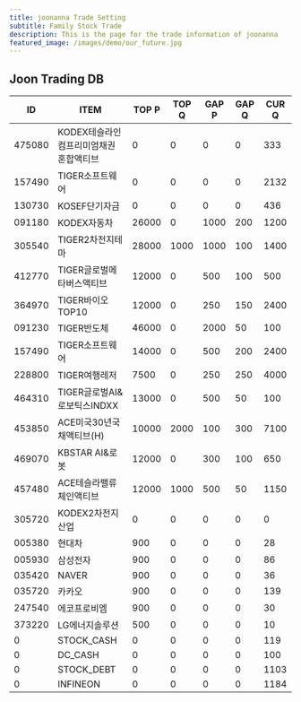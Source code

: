 ```yaml
---
title: joonanna Trade Setting
subtitle: Family Stock Trade
description: This is the page for the trade information of joonanna
featured_image: /images/demo/our_future.jpg
---
```


## Joon Trading DB

|ID|ITEM |TOP P|TOP Q|GAP P|GAP Q|CUR Q|
|--|-----|--|--|--|--|--|
|475080|KODEX테슬라인컴프리미엄채권혼합액티브|0|0|0|0|333|
|157490|TIGER소프트웨어|0|0|0|0|2132|
|130730|KOSEF단기자금|0|0|0|0|436|
|091180|KODEX자동차|26000|0|1000|200|1200|
|305540|TIGER2차전지테마|28000|1000|1000|100|1400|
|412770|TIGER글로벌메타버스액티브|12000|0|500|100|500| 
|364970|TIGER바이오TOP10|12000|0|250|150|2400|
|091230|TIGER반도체|46000|0|2000|50|100|
|157490|TIGER소프트웨어|14000|0|500|200|2400|
|228800|TIGER여행레저|7500|0|250|250|4000|
|464310|TIGER글로벌AI&로보틱스INDXX|13000|0|500|50|100|
|453850|ACE미국30년국채액티브(H)|10000|2000|100|300|7100|
|469070|KBSTAR AI&로봇|12000|0|300|100|650|
|457480|ACE테슬라밸류체인액티브|12000|1000|500|50|1150|
|305720|KODEX2차전지산업|0|0|0|0|0|
|005380|현대차|900|0|0|0|28|
|005930|삼성전자|900|0|0|0|86|
|035420|NAVER|900|0|0|0|36|
|035720|카카오|900|0|0|0|139|
|247540|에코프로비엠|900|0|0|0|30|
|373220|LG에너지솔루션|500|0|0|0|10|
|0|STOCK_CASH|0|0|0|0|119|
|0|DC_CASH|0|0|0|0|100|
|0|STOCK_DEBT|0|0|0|0|1103|
|0|INFINEON|0|0|0|0|1184|
